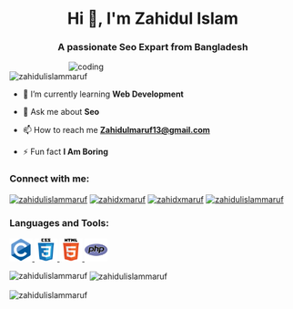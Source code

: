 <h1 align="center">Hi 👋, I'm Zahidul Islam</h1>
<h3 align="center">A passionate Seo Expart from Bangladesh</h3>

<img align="right" alt="coding" width="400" src="https://camo.githubusercontent.com/cae12fddd9d6982901d82580bdf321d81fb299141098ca1c2d4891870827bf17/68747470733a2f2f6d69726f2e6d656469756d2e636f6d2f6d61782f313336302f302a37513379765349765f7430696f4a2d5a2e676966">

<p align="left"> <img src="https://komarev.com/ghpvc/?username=zahidulislammaruf&label=Profile%20views&color=0e75b6&style=flat" alt="zahidulislammaruf" /> </p>

- 🌱 I’m currently learning **Web Development**

- 💬 Ask me about **Seo**

- 📫 How to reach me **Zahidulmaruf13@gmail.com**

- ⚡ Fun fact **I Am Boring**

<h3 align="left">Connect with me:</h3>
<p align="left">
<a href="https://linkedin.com/in/zahidulislammaruf" target="blank"><img align="center" src="https://raw.githubusercontent.com/rahuldkjain/github-profile-readme-generator/master/src/images/icons/Social/linked-in-alt.svg" alt="zahidulislammaruf" height="30" width="40" /></a>
<a href="https://fb.com/zahidxmaruf" target="blank"><img align="center" src="https://raw.githubusercontent.com/rahuldkjain/github-profile-readme-generator/master/src/images/icons/Social/facebook.svg" alt="zahidxmaruf" height="30" width="40" /></a>
<a href="https://instagram.com/zahidxmaruf" target="blank"><img align="center" src="https://raw.githubusercontent.com/rahuldkjain/github-profile-readme-generator/master/src/images/icons/Social/instagram.svg" alt="zahidxmaruf" height="30" width="40" /></a>
<a href="https://www.behance.net/zahidulislammaruf" target="blank"><img align="center" src="https://raw.githubusercontent.com/rahuldkjain/github-profile-readme-generator/master/src/images/icons/Social/behance.svg" alt="zahidulislammaruf" height="30" width="40" /></a>
</p>

<h3 align="left">Languages and Tools:</h3>
<p align="left"> <a href="https://www.cprogramming.com/" target="_blank" rel="noreferrer"> <img src="https://raw.githubusercontent.com/devicons/devicon/master/icons/c/c-original.svg" alt="c" width="40" height="40"/> </a> <a href="https://www.w3schools.com/css/" target="_blank" rel="noreferrer"> <img src="https://raw.githubusercontent.com/devicons/devicon/master/icons/css3/css3-original-wordmark.svg" alt="css3" width="40" height="40"/> </a> <a href="https://www.w3.org/html/" target="_blank" rel="noreferrer"> <img src="https://raw.githubusercontent.com/devicons/devicon/master/icons/html5/html5-original-wordmark.svg" alt="html5" width="40" height="40"/> </a> <a href="https://www.php.net" target="_blank" rel="noreferrer"> <img src="https://raw.githubusercontent.com/devicons/devicon/master/icons/php/php-original.svg" alt="php" width="40" height="40"/> </a> </p>

<p><img align="left" src="https://github-readme-stats.vercel.app/api/top-langs?username=zahidulislammaruf&show_icons=true&locale=en&layout=compact" alt="zahidulislammaruf" /></p>

<p>&nbsp;<img align="center" src="https://github-readme-stats.vercel.app/api?username=zahidulislammaruf&show_icons=true&locale=en" alt="zahidulislammaruf" /></p>

<p><img align="center" src="https://github-readme-streak-stats.herokuapp.com/?user=zahidulislammaruf&" alt="zahidulislammaruf" /></p>

